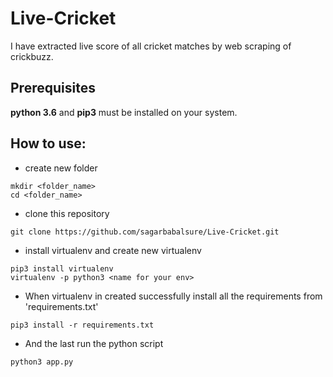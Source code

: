 # Live-Cricket
I have extracted live score of all cricket matches by web scraping of crickbuzz.

## Prerequisites
**python 3.6** and **pip3** must be installed on your system.

## How to use:

* create new folder
```
mkdir <folder_name>
cd <folder_name>
```
* clone this repository
```
git clone https://github.com/sagarbabalsure/Live-Cricket.git
```
* install virtualenv and create new virtualenv
```
pip3 install virtualenv
virtualenv -p python3 <name for your env>
```
* When virtualenv in created successfully install all the requirements from 'requirements.txt'
```
pip3 install -r requirements.txt
```
* And the last run the python script
```
python3 app.py
```